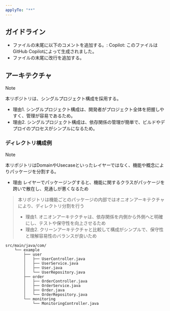 ```yaml
---
applyTo: "**"
---
```


## ガイドライン

- ファイルの末尾に以下のコメントを追加する。: Copilot: このファイルはGitHub Copilotによって生成されました。
- ファイルの末尾に改行を追加する。


## アーキテクチャ
> [!NOTE]
>
> 本リポジトリは、シングルプロジェクト構成を採用する。
>  * 理由1. シングルプロジェクト構成は、開発者がプロジェクト全体を把握しやすく、管理が容易であるため。
>  * 理由2. シングルプロジェクト構成は、依存関係の管理が簡単で、ビルドやデプロイのプロセスがシンプルになるため。
>
### ディレクトリ構成例

> [!NOTE]
>
> 本リポジトリはDomainやUsecaseといったレイヤーではなく、機能や概念によりパッケージを分割する。
>  * 理由 レイヤーでパッケージングすると、機能に関するクラスがパッケージを跨いで散在し、見通しが悪くなるため

> 本リポジトリは機能ごとのパッケージの内部ではオニオンアーキテクチャにより、ディレクトリ分割を行う
>  * 理由1.  オニオンアーキテクチャは、依存関係を内側から外側へと明確にし、テストや保守性を向上させるため
>  * 理由2. クリーンアーキテクチャと比較して構成がシンプルで、保守性と理解容易性のバランスが良いため
>

<!-- NOTEで記した内容を基に、src/main/java/com/example以下のディレクトリをツリーで示す.  
* 機能ごとのパッケージ分割を行う
  * 例: src/main/java/com/example/user, src/main/java/com/example/order
  * 監視やログ、セキュリティなどの共通機能は、関心事ごとにパッケージを分割する
* src/main/java/com/example/manage, src/main/java/com/example/monitoring
-->
```plaintext
src/main/java/com/
    └── example
        ├── user
        │   ├── UserController.java
        │   ├── UserService.java
        │   ├── User.java
        │   └── UserRepository.java
        ├── order
        │   ├── OrderController.java
        │   ├── OrderService.java
        │   ├── Order.java
        │   └── OrderRepository.java
        └── monitoring
            └── MonitoringController.java
```